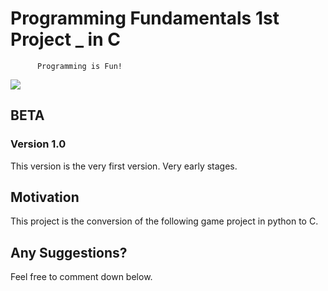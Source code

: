 
# Programming Fundamentals 1st Project _ in C

``` While(True): 
      Programming is Fun!
``` 
![](http://www.tu-berlin.de/fileadmin/a70100710_summeruniversity/summerschools/course-java.png)

## BETA

### Version 1.0

This version is the very first version. 
Very early stages.

## Motivation

This project is the conversion of the following game project in python to C.

## Any Suggestions?
Feel free to comment down below.


